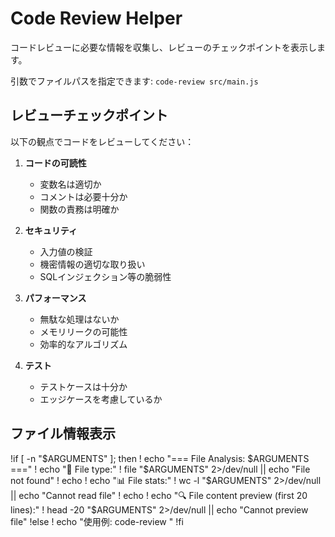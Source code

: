 # Code Review Helper

コードレビューに必要な情報を収集し、レビューのチェックポイントを表示します。

引数でファイルパスを指定できます: `code-review src/main.js`

## レビューチェックポイント

以下の観点でコードをレビューしてください：

1. **コードの可読性**
   - 変数名は適切か
   - コメントは必要十分か
   - 関数の責務は明確か

2. **セキュリティ**
   - 入力値の検証
   - 機密情報の適切な取り扱い
   - SQLインジェクション等の脆弱性

3. **パフォーマンス**
   - 無駄な処理はないか
   - メモリリークの可能性
   - 効率的なアルゴリズム

4. **テスト**
   - テストケースは十分か
   - エッジケースを考慮しているか

## ファイル情報表示

!if [ -n "$ARGUMENTS" ]; then
!  echo "=== File Analysis: $ARGUMENTS ==="
!  echo "📄 File type:"
!  file "$ARGUMENTS" 2>/dev/null || echo "File not found"
!  echo
!  echo "📊 File stats:"
!  wc -l "$ARGUMENTS" 2>/dev/null || echo "Cannot read file"
!  echo
!  echo "🔍 File content preview (first 20 lines):"
!  head -20 "$ARGUMENTS" 2>/dev/null || echo "Cannot preview file"
!else
!  echo "使用例: code-review <filepath>"
!fi